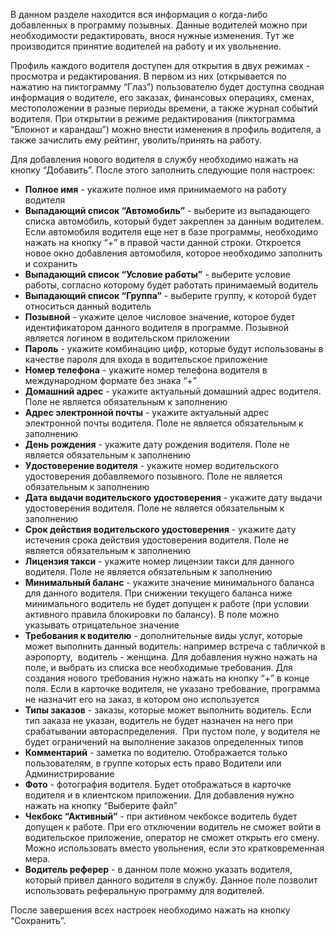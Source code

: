 В данном разделе находится вся информация о когда-либо добавленных в программу позывных. Данные водителей можно при необходимости редактировать, внося нужные изменения. Тут же производится принятие водителей на работу и их увольнение.

Профиль каждого водителя доступен для открытия в двух режимах - просмотра и редактирования. В первом из них (открывается по нажатию на пиктограмму “Глаз”) пользователю будет доступна сводная информация о водителе, его заказах, финансовых операциях, сменах, местоположении в разные периоды времени, а также журнал событий водителя. При открытии в режиме редактирования (пиктограмма “Блокнот и карандаш”) можно внести изменения в профиль водителя, а также зачислить ему рейтинг, уволить/принять на работу.

Для добавления нового водителя в службу необходимо нажать на кнопку “Добавить”. После этого заполнить следующие поля настроек:

* **Полное имя** - укажите полное имя принимаемого на работу водителя
* **Выпадающий список “Автомобиль”** - выберите из выпадающего списка автомобиль, который будет закреплен за данным водителем. Если автомобиля водителя еще нет в базе программы, необходимо нажать на кнопку “+” в правой части данной строки. Откроется новое окно добавления автомобиля, которое необходимо заполнить и сохранить
* **Выпадающий список “Условие работы”** - выберите условие работы, согласно которому будет работать принимаемый водитель
* **Выпадающий список “Группа”** - выберите группу, к которой будет относиться данный водитель
* **Позывной** - укажите целое числовое значение, которое будет идентификатором данного водителя в программе. Позывной является логином в водительском приложении
* **Пароль** - укажите комбинацию цифр, которые будут использованы в качестве пароля для входа в водительское приложение
* **Номер телефона** - укажите номер телефона водителя в международном формате без знака “+”
* **Домашний адрес** - укажите актуальный домашний адрес водителя. Поле не является обязательным к заполнению
* **Адрес электронной почты** - укажите актуальный адрес электронной почты водителя. Поле не является обязательным к заполнению
* **День рождения** - укажите дату рождения водителя. Поле не является обязательным к заполнению
* **Удостоверение водителя** - укажите номер водительского удостоверения добавляемого позывного. Поле не является обязательным к заполнению
* **Дата выдачи водительского удостоверения** - укажите дату выдачи удостоверения водителя. Поле не является обязательным к заполнению
* **Срок действия водительского удостоверения** - укажите дату истечения срока действия удостоверения водителя. Поле не является обязательным к заполнению
* **Лицензия такси** - укажите номер лицензии такси для данного водителя. Поле не является обязательным к заполнению
* **Минимальный баланс** - укажите значение минимального баланса для данного водителя. При снижении текущего баланса ниже минимального водитель не будет допущен к работе (при условии активного правила блокировки по балансу). В поле можно указывать отрицательное значение
* **Требования к водителю** - дополнительные виды услуг, которые может выполнить данный водитель: например встреча с табличкой в аэропорту,  водитель - женщина. Для добавления нужно нажать на поле, и выбрать из списка все необходимые требования. Для создания нового требования нужно нажать на кнопку “+” в конце поля. Если в карточке водителя, не указано требование, программа не назначит его на заказ, в котором оно используется
* **Типы заказов** - заказы, которые может выполнить водитель. Если тип заказа не указан, водитель не будет назначен на него при срабатывании автораспределения.  При пустом поле, у водителя не будет ограничений на выполнение заказов определенных типов
* **Комментарий** - заметка по водителю. Отображается только пользователям, в группе которых есть право Водители или Администрирование
* **Фото** - фотография водителя. Будет отображаться в карточке водителя и в клиентском приложении. Для добавления нужно нажать на кнопку “Выберите файл”
* **Чекбокс “Активный”** - при активном чекбоксе водитель будет допущен к работе. При его отключении водитель не сможет войти в водительское приложение, оператор не сможет открыть его смену. Можно использовать вместо увольнения, если это кратковременная мера.
* **Водитель реферер** - в данном поле можно указать водителя, который привел данного водителя в службу. Данное поле позволит использовать реферальную программу для водителей.

После завершения всех настроек необходимо нажать на кнопку “Сохранить”.
